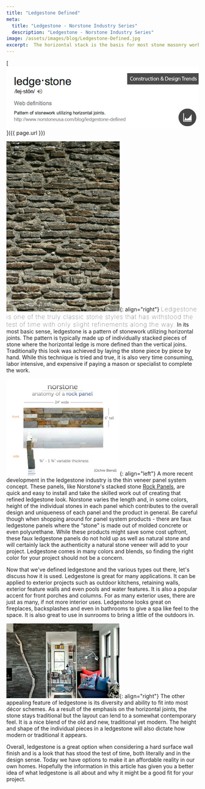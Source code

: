 ```yaml
---
title: "Ledgestone Defined"
meta:
  title: "Ledgestone - Norstone Industry Series"
  description: "Ledgestone - Norstone Industry Series"
image: /assets/images/blog/Ledgestone-Defined.jpg
excerpt:  The horizontal stack is the basis for most stone masonry work and is the primary feature of what we call "ledgestone" in today's marketplace. One of the bigger advancements with ledgestone over the past 20 of so years changed the process from a back breaking labor intense process to what most installers today refer to as lick and stick. Come learn more about what ledgestone is and why with today's technology it's more achievable than ever.
---
```


[![](/assets/images/blog/Ledgestone-Defined.jpg)]({{ page.url }})

![](/assets/images/blog/Ledgestone---Traditional.jpg){: align="right"} <span style="font-size:16px;font-weight:lighter;letter-spacing:1px">Ledgestone is one of the truly classic stone styles that has withstood the test of time with only slight refinements along the way.</span> In its most basic sense, ledgestone is a pattern of stonework utilizing horizontal joints. The pattern is typically made up of individually stacked pieces of stone where the horizontal ledge is more defined than the vertical joins. Traditionally this look was achieved by laying the stone piece by piece by hand. While this technique is tried and true, it is also very time consuming, labor intensive, and expensive if paying a mason or specialist to complete the work.

![](/assets/images/blog/Ledgestone---Norstone-Ochre-Blend-Anatomy.jpg){: align="left"} A more recent development in the ledgestone industry is the thin veneer panel system concept. These panels, like Norstone's stacked stone [Rock Panels](/products/stacked-stone-cladding/), are quick and easy to install and take the skilled work out of creating that refined ledgestone look. Norstone varies the length and, in some colors, height of the individual stones in each panel which contributes to the overall design and uniqueness of each panel and the product in general. Be careful though when shopping around for panel system products - there are faux ledgestone panels where the “stone" is made out of molded concrete or even polyurethane. While these products might save some cost upfront, these faux ledgestone panels do not hold up as well as natural stone and will certainly lack the authenticity a natural stone veneer will add to your project. Ledgestone comes in many colors and blends, so finding the right color for your project should not be a concern.

Now that we've defined ledgestone and the various types out there, let's discuss how it is used. Ledgestone is great for many applications. It can be applied to exterior projects such as outdoor kitchens, retaining walls, exterior feature walls and even pools and water features. It is also a popular accent for front porches and columns. For as many exterior uses, there are just as many, if not more interior uses. Ledgestone looks great on fireplaces, backsplashes and even in bathrooms to give a spa like feel to the space. It is also great to use in sunrooms to bring a little of the outdoors in.

![](/assets/images/blog/Ledgestone---Modern-Design.jpg){: align="right"} The other appealing feature of ledgestone is its diversity and ability to fit into most décor schemes. As a result of the emphasis on the horizontal joints, the stone stays traditional but the layout can lend to a somewhat contemporary feel. It is a nice blend of the old and new, traditional yet modern. The height and shape of the individual pieces in a ledgestone will also dictate how modern or traditional it appears.

Overall, ledgestone is a great option when considering a hard surface wall finish and is a look that has stood the test of time, both literally and in the design sense. Today we have options to make it an affordable reality in our own homes. Hopefully the information in this article has given you a better idea of what ledgestone is all about and why it might be a good fit for your project.
